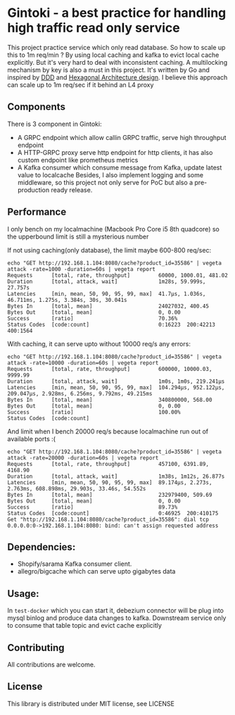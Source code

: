 # Gintoki - a best practice for handling high traffic read only service
This project practice service which only read database. So how to scale up this to 1m req/min ? 
By using local caching and kafka to evict local cache explicitly. But it's very hard to deal with inconsistent caching. A multilocking mechanism by key is also a must in this project. It's written by Go and inspired by [DDD](https://www.amazon.com/Domain-Driven-Design-Tackling-Complexity-Software/dp/0321125215) and [Hexagonal Architecture design](https://netflixtechblog.com/ready-for-changes-with-hexagonal-architecture-b315ec967749). I believe this approach can scale up to 1m req/sec if it behind an L4 proxy  
## Components
There is 3 component in Gintoki:
- A GRPC endpoint which allow callin GRPC traffic, serve high throughput endpoint
- A HTTP-GRPC proxy serve http endpoint for http clients, it has also custom endpoint like prometheus metrics
- A Kafka consumer which consume message from Kafka, update latest value to localcache
Besides, I also implement logging and some middleware, so this project not only serve for PoC but also a pre-production ready release.
## Performance
I only bench on my localmachine (Macbook Pro Core i5 8th quadcore) so the upperbound limit is still a mysterious number

If not using caching(only database), the limit maybe 600-800 req/sec:
```
echo "GET http://192.168.1.104:8080/cache?product_id=35586" | vegeta attack -rate=1000 -duration=60s | vegeta report
Requests      [total, rate, throughput]         60000, 1000.01, 481.02
Duration      [total, attack, wait]             1m28s, 59.999s, 27.757s
Latencies     [min, mean, 50, 90, 95, 99, max]  41.7µs, 1.036s, 46.711ms, 1.275s, 3.384s, 30s, 30.041s
Bytes In      [total, mean]                     24027032, 400.45
Bytes Out     [total, mean]                     0, 0.00
Success       [ratio]                           70.36%
Status Codes  [code:count]                      0:16223  200:42213  400:1564
```

With caching, it can serve upto without 10000 req/s any errors:
```
echo "GET http://192.168.1.104:8080/cache?product_id=35586" | vegeta attack -rate=10000 -duration=60s | vegeta report
Requests      [total, rate, throughput]         600000, 10000.03, 9999.99
Duration      [total, attack, wait]             1m0s, 1m0s, 219.241µs
Latencies     [min, mean, 50, 90, 95, 99, max]  104.294µs, 952.122µs, 209.047µs, 2.928ms, 6.256ms, 9.792ms, 49.215ms
Bytes In      [total, mean]                     340800000, 568.00
Bytes Out     [total, mean]                     0, 0.00
Success       [ratio]                           100.00%
Status Codes  [code:count]
```

And limit when I bench 20000 req/s because localmachine run out of available ports :(

```
echo "GET http://192.168.1.104:8080/cache?product_id=35586" | vegeta attack -rate=20000 -duration=60s | vegeta report
Requests      [total, rate, throughput]         457100, 6391.89, 4168.90
Duration      [total, attack, wait]             1m38s, 1m12s, 26.877s
Latencies     [min, mean, 50, 90, 95, 99, max]  89.174µs, 2.273s, 2.763ms, 608.898ms, 29.903s, 33.46s, 54.552s
Bytes In      [total, mean]                     232979400, 509.69
Bytes Out     [total, mean]                     0, 0.00
Success       [ratio]                           89.73%
Status Codes  [code:count]                      0:46925  200:410175
Get "http://192.168.1.104:8080/cache?product_id=35586": dial tcp 0.0.0.0:0->192.168.1.104:8080: bind: can't assign requested address
```

## Dependencies:
- Shopify/sarama Kafka consumer client.
- allegro/bigcache which can serve upto gigabytes data

## Usage:

In `test-docker` which you can start it, debezium connector will be plug into mysql binlog and produce data changes to kafka.
Downstream service only to consume that table topic and evict cache explicitly

## Contributing
All contributions are welcome.

## License
This library is distributed under MIT license, see LICENSE
